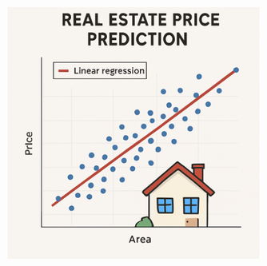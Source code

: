 ![image alt](https://github.com/Soumya1234SafallyaSahoo/Real-Estate-Price-Production/blob/009ef849af4a5294004433aa341da63ec3e08baf/Real_estate_imag.png.png)




